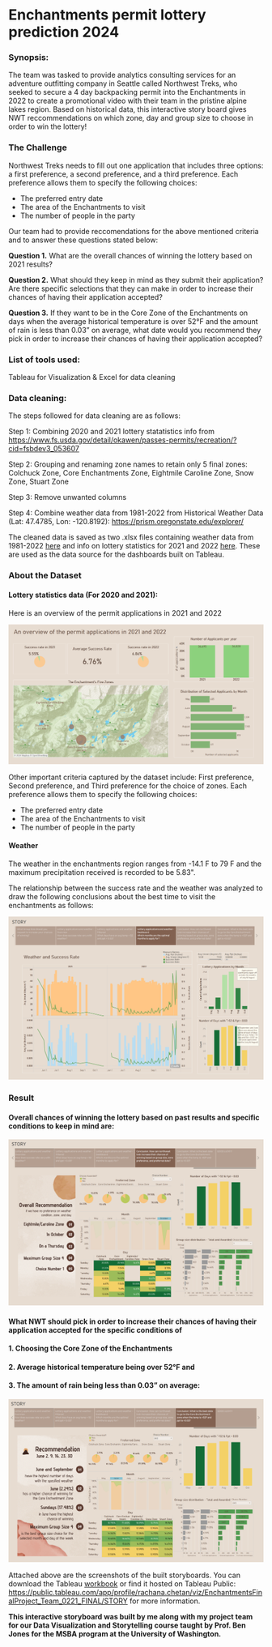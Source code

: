 # Enchantments permit lottery prediction 2024

### Synopsis: 
The team was tasked to provide analytics consulting services for an adventure outfitting company in Seattle called Northwest Treks, who seeked to secure a 4 day backpacking permit into the Enchantments in 2022 to create a promotional video with their team in the pristine alpine lakes region. Based on historical data, this interactive story board gives NWT reccommendations on which zone, day and group size to choose in order to win the lottery!

### The Challenge

Northwest Treks needs to fill out one application that includes three options: a first preference, a second preference, and a third preference.
Each preference allows them to specify the following choices:
- The preferred entry date
- The area of the Enchantments to visit
- The number of people in the party

Our team had to provide reccomendations for the above mentioned criteria and to answer these questions stated below: 

**Question 1.** What are the overall chances of winning the lottery based on 2021 results?

**Question 2.** What should they keep in mind as they submit their application? Are there specific selections that they can make in order to increase their chances of having their application accepted?

**Question 3.** If they want to be in the Core Zone of the Enchantments on days when the average historical temperature is over 52°F and the amount of rain is less than 0.03” on average, what date would you recommend they pick in order to increase their chances of having their application accepted?


### List of tools used:
Tableau for Visualization & Excel for data cleaning


### Data cleaning:
The steps followed for data cleaning are as follows: 

Step 1: Combining 2020 and 2021 lottery statatistics info from https://www.fs.usda.gov/detail/okawen/passes-permits/recreation/?cid=fsbdev3_053607

Step 2: Grouping and renaming zone names to retain only 5 final zones: Colchuck Zone, Core Enchantments Zone, Eightmile Caroline Zone, Snow Zone, Stuart Zone

Step 3: Remove unwanted columns

Step 4: Combine weather data from 1981-2022 from Historical Weather Data (Lat: 47.4785, Lon: -120.8192): https://prism.oregonstate.edu/explorer/

The cleaned data is saved as two .xlsx files containing weather data from 1981-2022 [here](/enchantments_weather_1981-2022.xlsx) and info on lottery statistics for 2021 and 2022 [here](/enchantments_lottery_results_2021-2022.csv). These are used as the data source for the dashboards built on Tableau.

### About the Dataset

#### Lottery statistics data (For 2020 and 2021):

Here is an overview of the permit applications in 2021 and 2022

<p align="center">
  <img src="/Enchantments/Introduction.png">
</p>

Other important criteria captured by the dataset include:
First preference, Second preference, and Third preference for the choice of zones.
Each preference allows them to specify the following choices:
- The preferred entry date
- The area of the Enchantments to visit
- The number of people in the party

#### Weather

The weather in the enchantments region ranges from -14.1 F to 79 F and the maximum precipitation received is recorded to be 5.83". 

The relationship between the success rate and the weather was analyzed to draw the following conclusions about the best time to visit the enchantments as follows:

<p align="center">
  <img src="/Enchantments/weatherdashboard.png">
</p>

### Result 

#### Overall chances of winning the lottery based on past results and specific conditions to keep in mind are:

<p align="center">
  <img src="/Enchantments/OverallRecco.png">
</p>

#### What NWT should pick in order to increase their chances of having their application accepted for the specific conditions of 
#### 1. Choosing the Core Zone of the Enchantments
#### 2. Average historical temperature being over 52°F and
#### 3. The amount of rain being less than 0.03” on average:

<p align="center">
  <img src="/Enchantments/ReccoforProblemStmt.png">
</p>

Attached above are the screenshots of the built storyboards. You can download the Tableau [workbook](https://github.com/rachanachetan/Tableau-Dashboards/blob/main/Enchantments/Enchantments%20Final%20Project_Team_0221_FINAL-1.twbx) or find it hosted on Tableau Public: https://public.tableau.com/app/profile/rachana.chetan/viz/EnchantmentsFinalProject_Team_0221_FINAL/STORY for more information.

**This interactive storyboard was built by me along with my project team for our Data Visualization and Storytelling course taught by Prof. Ben Jones for the MSBA program at the University of Washington.**



